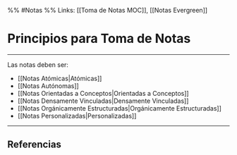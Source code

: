 %% #Notas %%
Links: [[Toma de Notas MOC]], [[Notas Evergreen]]

# Principios para Toma de Notas
---

Las notas deben ser:
- [[Notas Atómicas|Atómicas]]
- [[Notas Autónomas]]
- [[Notas Orientadas a Conceptos|Orientadas a Conceptos]]
- [[Notas Densamente Vinculadas|Densamente Vinculadas]]
- [[Notas Orgánicamente Estructuradas|Orgánicamente Estructuradas]]
- [[Notas Personalizadas|Personalizadas]]

---

## Referencias
